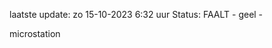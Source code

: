 laatste update: 
zo 15-10-2023  6:32   uur 
Status: FAALT - geel - 
<div class="service Y">microstation</div>